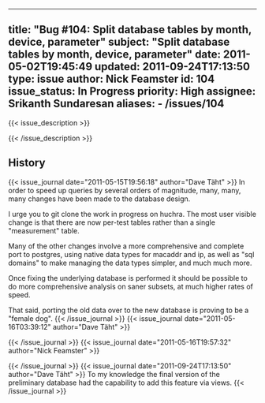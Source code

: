 
---
title: "Bug #104: Split database tables by month, device, parameter"
subject: "Split database tables by month, device, parameter"
date: 2011-05-02T19:45:49
updated: 2011-09-24T17:13:50
type: issue
author: Nick Feamster
id: 104
issue_status: In Progress
priority: High
assignee: Srikanth Sundaresan
aliases:
    - /issues/104
---

{{< issue_description >}}



{{< /issue_description >}}

## History
{{< issue_journal date="2011-05-15T19:56:18" author="Dave Täht" >}}
In order to speed up queries by several orders of magnitude, many, many,
many changes have been made to the database design.

I urge you to git clone the work in progress on huchra. The most user
visible change is that there are now per-test tables rather than a
single "measurement" table.

Many of the other changes involve a more comprehensive and complete port
to postgres, using native data types for macaddr and ip, as well as "sql
domains" to make managing the data types simpler, and much much more.

Once fixing the underlying database is performed it should be possible
to do more comprehensive analysis on saner subsets, at much higher rates
of speed.

That said, porting the old data over to the new database is proving to
be a "female dog".
{{< /issue_journal >}}
{{< issue_journal date="2011-05-16T03:39:12" author="Dave Täht" >}}

{{< /issue_journal >}}
{{< issue_journal date="2011-05-16T19:57:32" author="Nick Feamster" >}}

{{< /issue_journal >}}
{{< issue_journal date="2011-09-24T17:13:50" author="Dave Täht" >}}
To my knowledge the final version of the preliminary database had the
capability to add this feature via views.
{{< /issue_journal >}}

